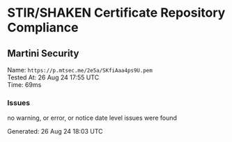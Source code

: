 # STIR/SHAKEN Certificate Repository Compliance

## Martini Security

Name: `https://p.mtsec.me/2e5a/SKfiAaa4ps9U.pem`\
Tested At: 26 Aug 24 17:55 UTC\
Time: 69ms

### Issues

no warning, or error, or notice date level issues were found

Generated: 26 Aug 24 18:03 UTC